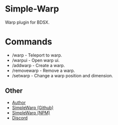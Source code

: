 # Simple-Warp
Warp plugin for BDSX.

# Commands
* /warp - Teleport to warp.
* /warpui - Open warp ui.
* /addwarp - Create a warp.
* /removewarp - Remove a warp.
* /setwarp - Change a warp position and dimension.

## Other
* [Author](https://github.com/ItzCandra23)
* [SimpleWarp (Github)](https://github.com/ItzCandra23/simple-warp)
* [SimpleWarp (NPM)](https://www.npmjs.com/package/@bdsx/simple-warp)
* [Discord](https://discord.gg/nVJ7cbtHgS)